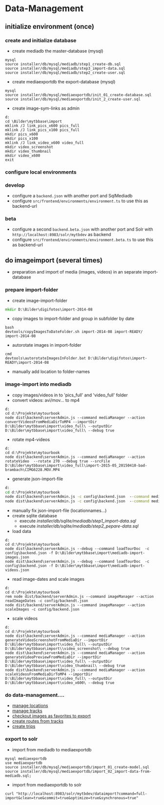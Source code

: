 # Data-Management

## initialize environment (once)

### create and initialize database
- create mediadb the master-database (mysql)
```
mysql
source installer/db/mysql/mediadb/step1_create-db.sql
source installer/db/mysql/mediadb/step3_import-data.sql
source installer/db/mysql/mediadb/step2_create-user.sql
```
- create mediaexportdb the export-database (mysql)
```
mysql
source installer/db/mysql/mediaexportdb/init_01_create-database.sql
source installer/db/mysql/mediaexportdb/init_2_create-user.sql
``` 
- create image-sym-links as admin
```
d:
cd \Bilder\mytbbase\import
mklink /J link_pics_x600 pics_full
mklink /J link_pics_x100 pics_full
mkdir pics_x600
mkdir pics_x100
mklink /J link_video_x600 video_full
mkdir video_screenshot
mkdir video_thumbnail
mkdir video_x600
exit
```

### configure local environments

### develop 
- configure a ```backend.json``` with another port and SqlMediadb
- configure ```src/frontend/environments/environment.ts``` to use this as backend-url 

### beta
- configure a second ```backend.beta.json``` with another port and Solr with ```http://localhost:8983/solr/mytbdev``` as backend
- configure ```src/frontend/environments/environment.beta.ts``` to use this as backend-url 

## do imageimport (several times) 
- preparation and import of media (images, videos) in an separate import-database

### prepare import-folder
- create image-import-folder
```cmd
mkdir D:\Bilder\digifotos\import-2014-08
```
- copy images to import-folder and group in subfolder by date
```
bash
devtools/copyImagesToDateFolder.sh import-2014-08 import-READY/ import-2014-08
```
- autorotate images in import-folder
```
cmd
devtools\autorotateImagesInFolder.bat D:\Bilder\digifotos\import-READY\import-2014-08
```
- manually add location to folder-names 

### image-import into mediadb
- copy images/videos in to 'pics_full' and 'video_full' folder
- convert videos: avi/mov... to mp4
```
d:
cd d:\Projekte\mytourbook 
node dist\backend\serverAdmin.js --command mediaManager --action convertVideosFromMediaDirToMP4 --importDir D:\Bilder\mytbbase\import\video_full\ --outputDir D:\Bilder\mytbbase\import\video_full\ --debug true
``` 
- rotate mp4-videos
```
d:
cd d:\Projekte\mytourbook 
node dist\backend\serverAdmin.js --command mediaManager --action rotateVideo  --rotate 270 --debug true --srcFile D:\Bilder\mytbbase\import\video_full\import-2015-05_20150410-bad-brambach\CIMG6228.MOV.MP4
``` 
- generate json-import-file
```cmd
d:
cd d:\Projekte\mytourbook 
node dist\backend\serverAdmin.js -c config\backend.json  --command mediaManager --action generateTourDocsFromMediaDir --importDir D:\Bilder\mytbbase\import\pics_full\ --debug true > D:\Bilder\mytbbase\import\mediadb-import-images.json 
node dist\backend\serverAdmin.js -c config\backend.json  --command mediaManager --action generateTourDocsFromMediaDir --importDir D:\Bilder\mytbbase\import\video_full\ --debug true > D:\Bilder\mytbbase\import\mediadb-import-videos.json 
```
- manually fix json-import-file (locationnames...)
- create sqlite database
    - execute *installer/db/sqlite/mediadb/step1_import-data.sql*
    - execute *installer/db/sqlite/mediadb/step2_pepare-data.sql*
- load data
```
d:
cd d:\Projekte\mytourbook 
node dist\backend\serverAdmin.js --debug --command loadTourDoc  -c config\backend.json -f D:\Bilder\mytbbase\import\mediadb-import-images.json
node dist\backend\serverAdmin.js --debug --command loadTourDoc  -c config\backend.json -f D:\Bilder\mytbbase\import\mediadb-import-videos.json
```
- read image-dates and scale images
```
d:
cd d:\Projekte\mytourbook 
rem node dist/backend/serverAdmin.js --command imageManager --action readImageDates -c config/backendt.json
node dist/backend/serverAdmin.js --command imageManager --action scaleImages -c config/backend.json
```
- scale videos
```
d:
cd d:\Projekte\mytourbook 
node dist\backend\serverAdmin.js --command mediaManager --action generateVideoScreenshotFromMediaDir --importDir D:\Bilder\mytbbase\import\video_full\ --outputDir D:\Bilder\mytbbase\import\\video_screenshot\ --debug true
node dist\backend\serverAdmin.js --command mediaManager --action generateVideoPreviewFromMediaDir --importDir D:\Bilder\mytbbase\import\video_full\ --outputDir D:\Bilder\mytbbase\import\video_thumbnail\ --debug true
node dist\backend\serverAdmin.js --command mediaManager --action scaleVideosFromMediaDirToMP4 --importDir D:\Bilder\mytbbase\import\video_full\ --outputDir D:\Bilder\mytbbase\import\video_x600\ --debug true
```
### do data-management....
- [manage locations](http://localhost:4002/mytbdev/de/tdoc/search/jederzeit/ueberall/alles/egal/ungefiltert/relevance/location/10/1)
- [manage tracks](http://localhost:4002/mytbdev/de/tdoc/search/jederzeit/ueberall/alles/egal/ungefiltert/relevance/track/10/1) 
- [checkout images as favorites to export](http://localhost:4002/mytbdev/de/tdoc/search/jederzeit/ueberall/alles/egal/ungefiltert/relevance/track/10/1) 
- [create routes from tracks](http://localhost:4002/mytbdev/de/tdoc/search/jederzeit/ueberall/alles/egal/ungefiltert/relevance/track/10/1)
- [create trips](http://localhost:4002/mytbdev/de/tdocadmin/create/TRIP)

### export to solr
- import from mediadb to mediaexportdb
```
mysql mediaexportdb
use mediaexportdb
source installer/db/mysql/mediaexportdb/import_01_create-model.sql
source installer/db/mysql/mediaexportdb/import_02_import-data-from-mediadb.sql;
```
- import from mediaexportdb to solr
```
curl "http://localhost:8983/solr/mytbdev/dataimport?command=full-import&clean=true&commit=true&optimize=true&synchronous=true"
```

